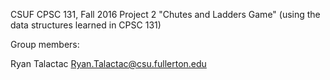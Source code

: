 CSUF CPSC 131, Fall 2016
Project 2
"Chutes and Ladders Game" (using the data structures learned in CPSC 131)

Group members:

Ryan Talactac Ryan.Talactac@csu.fullerton.edu

